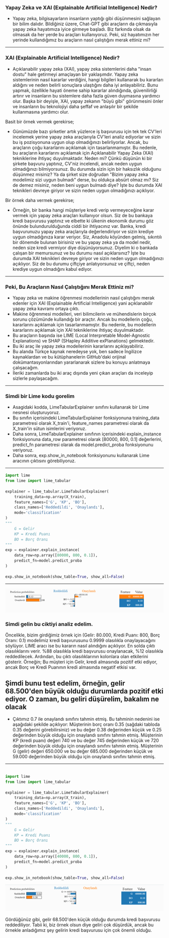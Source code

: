 ### Yapay Zeka ve XAI (Explainable Artificial Intelligence) Nedir?

- Yapay zeka, bilgisayarların insanların yaptığı gibi düşünmesini sağlayan bir bilim dalıdır. Bildiğiniz üzere, Chat-GPT gibi araçların da çıkmasıyla yapay zeka hayatımıza iyice girmeye başladı. Biz farkında olsak da olmasak da her yerde bu araçları kullanıyoruz. Peki, siz hayatımızın her yerinde kullandığımız bu araçların nasıl çalıştığını merak ettiniz mi?

---

### XAI (Explainable Artificial Intelligence) Nedir?

- Açıklanabilir yapay zeka (XAI), yapay zeka sistemlerini daha "insan dostu" hale getirmeyi amaçlayan bir yaklaşımdır. Yapay zeka sistemlerinin nasıl kararlar verdiğini, hangi bilgileri kullanarak bu kararları aldığını ve neden belirli sonuçlara ulaştığını daha iyi anlayabiliriz. Bunu yapmak, özellikle hayati öneme sahip kararlar alındığında, güvenilirliği artırır ve insanların bu sistemlere daha fazla güven duymasına yardımcı olur. Başka bir deyişle, XAI, yapay zekanın "büyü gibi" görünmesini önler ve insanların bu teknolojiyi daha şeffaf ve anlaşılır bir şekilde kullanmasına yardımcı olur.

Basit bir örnek vermek gerekirse;

- Günümüzde bazı şirketler artık yüzlerce iş başvurusu için tek tek CV'leri incelemek yerine yapay zeka araçlarıyla CV'leri analiz ediyorlar ve sizin bu iş pozisyonuna uygun olup olmadığınızı belirliyorlar.
  Ancak, bu araçların çoğu kararlarını açıklamak için tasarlanmamıştır. Bu nedenle, bu araçların kararlarını açıklamak için Açıklanabilir Yapay Zeka (XAI) tekniklerine ihtiyaç duyulmaktadır. Neden mi? Çünkü düşünün ki bir şirkete başvuru yaptınız, CV'niz incelendi, ancak neden uygun olmadığınızı bilmiyorsunuz. Bu durumda sizin için bir haksızlık olduğunu düşünmez misiniz?
  Ya da şirket size doğrudan "Bizim yapay zeka modelimiz sizi uygun bulmadı" derse, bu oldukça absürt olmaz mı?
  Siz de demez misiniz, neden beni uygun bulmadı diye?
  İşte bu durumda XAI teknikleri devreye giriyor ve sizin neden uygun olmadığınızı açıklıyor.

Bir örnek daha vermek gerekirse;

- Örneğin, bir banka hangi müşteriye kredi verip vermeyeceğine karar vermek için yapay zeka araçları kullanıyor olsun.
  Siz de bu bankaya kredi başvurusu yaptınız ve elbette ki ülkenin ekonomik durumu göz önünde bulundurulduğunda ciddi bir ihtiyacınız var.
  Banka, kredi başvurunuzu yapay zeka araçlarıyla değerlendiriyor ve sizin krediye uygun olmadığınıza karar veriyor.
  Siz, Anadolu köyünden gelmiş, sıkıntılı bir dönemde bulunan birisiniz ve bu yapay zeka ya da model nedir, neden size kredi vermiyor diye düşünüyorsunuz.
  Diyelim ki o bankada çalışan bir memursunuz ve bu durumu nasıl açıklarsınız?
  İşte bu durumda XAI teknikleri devreye giriyor ve sizin neden uygun olmadığınızı açıklıyor. Siz de bu durumu çiftçiye anlatıyorsunuz ve çiftçi, neden krediye uygun olmadığını kabul ediyor.

---

### Peki, Bu Araçların Nasıl Çalıştığını Merak Ettiniz mi?

- Yapay zeka ve makine öğrenmesi modellerinin nasıl çalıştığını merak edenler için XAI (Explainable Artificial Intelligence) yani açıklanabilir yapay zeka kavramı ortaya çıktı.
- Makine öğrenmesi modelleri, veri bilimcilerin ve mühendislerin birçok sorunu çözümünde kullandığı bir araçtır. Ancak bu modellerin çoğu, kararlarını açıklamak için tasarlanmamıştır. Bu nedenle, bu modellerin kararlarını açıklamak için XAI tekniklerine ihtiyaç duyulmaktadır.
- Bu araçların başında ise LIME (Local Interpretable Model-Agnostic Explanations) ve SHAP (SHapley Additive exPlanations) gelmektedir.
- Bu iki araç ile yapay zeka modellerinin kararlarını açıklayabiliriz.
- Bu alanda Türkçe kaynak neredeyse yok, ben sadece İngilizce kaynaklardan ve bu kütüphanelerin GitHub'daki orijinal dokümantasyonlarından yararlanarak sizlere bu konuyu anlatmaya çalışacağım.
- İleriki zamanlarda bu iki araç dışında yeni çıkan araçları da inceleyip sizlerle paylaşacağım.

---

### Simdi bir Lime kodu gorelim

- Asagidaki kodda, LimeTabularExplainer sınıfını kullanarak bir Lime nesnesi oluşturuyoruz.
- Bu sınıfın içerisindeki LimeTabularExplainer fonksiyonuna training_data parametresi olarak X_train'i, feature_names parametresi olarak da X_train'in sütun isimlerini veriyoruz.
- Daha sonra, LimeTabularExplainer sınıfının içerisindeki explain_instance fonksiyonuna data_row parametresi olarak [80000, 800, 0.1] değerlerini, predict_fn parametresi olarak da model.predict_proba fonksiyonunu veriyoruz.
- Daha sonra, exp.show_in_notebook fonksiyonunu kullanarak Lime aracının çıktısını görebiliyoruz.

---

```python
import lime
from lime import lime_tabular

explainer = lime_tabular.LimeTabularExplainer(
    training_data=np.array(X_train),
    feature_names=['G', 'KP', 'BO'],
    class_names=['Reddedildi', 'Onaylandı'],
    mode='classification'
)
"""
    G = Gelir
    KP = Kredi Puanı
    BO = Borç Oranı
"""
exp = explainer.explain_instance(
    data_row=np.array([80000, 800, 0.1]),
    predict_fn=model.predict_proba
)

exp.show_in_notebook(show_table=True, show_all=False)
```

---

![Lime Output 1](./output_img/lime_output_1.png)

### Simdi gelin bu ciktiyi analiz edelim.

Öncelikle, bizim girdiğimiz örnek için (Gelir: 80.000, Kredi Puanı: 800, Borç Oranı: 0.1) modelimiz kredi başvurusunu 0.9999 olasılıkla onaylayacağını söylüyor. LIME aracı ise bu kararın nasıl alındığını açıklıyor.
En solda çıktı olasılıklarını verir. %88 olasılıkla kredi başvurusu onaylanacak, %12 olasılıkla reddedilecek.
Ardından, bu çıktı olasılıklarının kolonlara olan etkilerini gösterir.
Örneğin; Bu müşteri için Gelir, kredi almasında pozitif etki ediyor, ancak Borç ve Kredi Puanının kredi almasında negatif etkisi var.

## Şimdi bunu test edelim, örneğin, gelir 68.500'den büyük olduğu durumlarda pozitif etki ediyor. O zaman, bu geliri düşürelim, bakalım ne olacak

- Çıktımız 0.7 ile onaylandı sınıfını tahmin etmiş. Bu tahminin nedenini ise aşağıdaki şekilde açıklıyor:
  Müşterinin borç oranı 0.35 (sağdaki tabloda 0.35 değerini görebilirsiniz) ve bu değer 0.38 değerinden küçük ve 0.25 değerinden büyük olduğu için onaylandı sınıfını tahmin etmiş.
  Müşterinin KP (kredi puanı) değeri 740 ve bu değer 745 değerinden küçük ve 720 değerinden büyük olduğu için onaylandı sınıfını tahmin etmiş.
  Müşterinin G (gelir) değeri 650.000 ve bu değer 685.000 değerinden küçük ve 59.000 değerinden büyük olduğu için onaylandı sınıfını tahmin etmiş.

---

```python

import lime
from lime import lime_tabular

explainer = lime_tabular.LimeTabularExplainer(
    training_data=np.array(X_train),
    feature_names=['G', 'KP', 'BO'],
    class_names=['Reddedildi', 'Onaylandı'],
    mode='classification'
)
"""
    G = Gelir
    KP = Kredi Puanı
    BO = Borç Oranı
"""
exp = explainer.explain_instance(
    data_row=np.array([40000, 800, 0.1]),
    predict_fn=model.predict_proba
)

exp.show_in_notebook(show_table=True, show_all=False)
```

![Lime Output 2](./output_img/lime_output_2.png)

Gördüğünüz gibi, gelir 68.500'den küçük olduğu durumda kredi başvurusu reddediliyor. Tabii ki, biz örnek olsun diye geliri çok düşürdük, ancak bu örnekle anladığımız şey gelirin kredi başvurusu için çok önemli olduğu.
